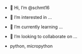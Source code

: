 - 👋 Hi, I’m @schmt16
- 👀 I’m interested in ...
- 🌱 I’m currently learning ...
- 💞️ I’m looking to collaborate on ...

- python, micropython

<!---
schmt16/schmt16 is a ✨ special ✨ repository because its `README.md` (this file) appears on your GitHub profile.
You can click the Preview link to take a look at your changes.
--->
